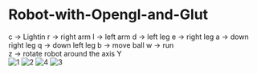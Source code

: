 # Robot-with-Opengl-and-Glut

c  -> Lightin 
r  -> right arm 
l  -> left arm 
d  -> left leg 
e  -> right leg
a  -> down right leg 
q  -> down left leg 
b  -> move ball 
w  -> run  
z  -> rotate robot around the axis Y  
![1](https://user-images.githubusercontent.com/76838562/147383558-a147358c-b025-4279-970f-c2eb48e2c433.png)
![2](https://user-images.githubusercontent.com/76838562/147383560-2565af83-9afb-4a37-851e-ddca4d39f27b.png)
![4](https://user-images.githubusercontent.com/76838562/147383562-e32d4d55-1c24-4a60-923c-9d12a47f7ced.png)
![3](https://user-images.githubusercontent.com/76838562/147383566-0509f257-b60a-429c-8647-9cefb57fa87b.png)
